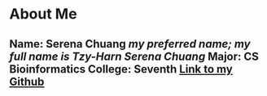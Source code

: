 # About Me
**Name:** Serena Chuang
*my preferred name; my full name is Tzy-Harn Serena Chuang*
**Major:** CS Bioinformatics
**College:** Seventh
[Link to my Github](https://github.com/serrachow)
---
